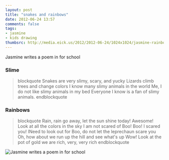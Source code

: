 ```yaml
---
layout: post
title: "snakes and rainbows"
date: 2012-06-24 13:57
comments: false
tags:
- jasmine
- kids drawing
thumbsrc: http://media.eick.us/2012/2012-06-24/1024x1024/jasmine-rainbow.jpg
---
```

Jasmine writes a poem in for school

### Slime
> blockquote
Snakes are very slimy, scary, and yucky
Lizards climb trees and change colors
I know many slimy animals in the world
Me, I do not like slimy animals in my bed
Everyone I know is a fan of slimy animals.
> endblockquote


### Rainbows
> blockquote
Rain, rain go away, let the sun shine today!
Awesome!  Look at all the colors in the sky
I am not scared of Boo! Boo! I scared you!
INeed to look out for Boo, do not let the leprechaun scare you
Oh, how about we run up the hill and see what's up
Wow!  Look at the pot of gold we are rich, very, very rich
> endblockquote

![Jasmine writes a poem in for school](http://media.eick.us/media/photographs/2012/2012-06-24/jasmine-rainbow.jpg)


